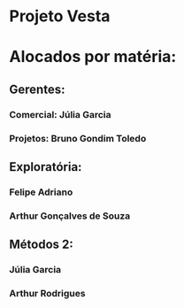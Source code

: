 # Projeto Vesta

# Alocados por matéria: 

## Gerentes:
### Comercial: Júlia Garcia
### Projetos: Bruno Gondim Toledo

## Exploratória:
### Felipe Adriano
### Arthur Gonçalves de Souza

## Métodos 2:
### Júlia Garcia
### Arthur Rodrigues

